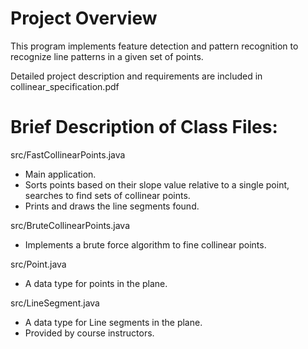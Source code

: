 # Project Overview
This program implements feature detection and pattern recognition to recognize line patterns in a given set of points.

Detailed project description and requirements are included in collinear_specification.pdf


# Brief Description of Class Files:

src/FastCollinearPoints.java
- Main application.
- Sorts points based on their slope value relative to a single point, searches to find sets of collinear points.
- Prints and draws the line segments found.

src/BruteCollinearPoints.java
- Implements a brute force algorithm to fine collinear points.

src/Point.java
- A data type for points in the plane.

src/LineSegment.java
- A data type for Line segments in the plane.
- Provided by course instructors.
